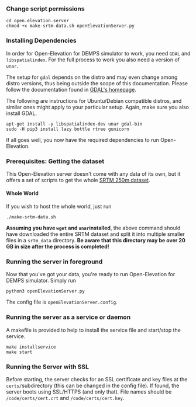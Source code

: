 ### Change script permissions

```
cd open.elevation.server
chmod +x make-srtm-data.sh openElevationServer.py
```

### Installing Dependencies

In order for Open-Elevation for DEMPS simulator to work, you need `GDAL` and `libspatialindex`. For the full process to work you also need a version of `unar`. 

The setup for `gdal` depends on the distro and may even change among distro versions, thus being outside the scope of this documentation. Please follow the documentation found in [GDAL's homepage](http://www.gdal.org/).

The following are instructions for Ubuntu/Debian compatible distros, and similar ones might apply to your particular setup. Again, make sure you also install GDAL. 

```
apt-get install -y libspatialindex-dev unar gdal-bin
sudo -H pip3 install lazy bottle rtree gunicorn
```

If all goes well, you now have the required dependencies to run Open-Elevation.

### Prerequisites: Getting the dataset

This Open-Elevation server doesn't come with any data of its own, but it offers a set of scripts to get the whole [SRTM 250m dataset](https://srtm.csi.cgiar.org/srtm-250-resolution/).

#### Whole World

If you wish to host the whole world, just run

```
./make-srtm-data.sh
```

**Assuming you have `wget` and `unar`installed**, the above command should have downloaded the entire SRTM dataset and split it into multiple smaller files in a `srtm_data` directory. **Be aware that this directory may be over 20 GB in size after the process is completed!**


### Running the server in foreground

Now that you've got your data, you're ready to run Open-Elevation for DEMPS simulator. Simply run

```
python3 openElevationServer.py
```

The config file is `openElevationServer.config`.

### Running the server as a service or daemon

A makefile is provided to help to install the service file and start/stop the service.

```
make installservice
make start
```

### Running the Server with SSL

Before starting, the server checks for an SSL certificate and key files at the `certs/`subdirectory (this can be changed in the config file).
If found, the server boots using SSL/HTTPS (and only that). File names should be `/code/certs/cert.crt` and `/code/certs/cert.key`.

